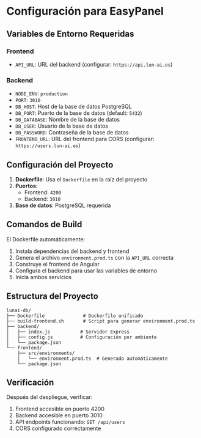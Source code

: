 # Configuración para EasyPanel

## Variables de Entorno Requeridas

### Frontend
- `API_URL`: URL del backend (configurar: `https://api.lun-ai.es`)

### Backend
- `NODE_ENV`: `production`
- `PORT`: `3010`
- `DB_HOST`: Host de la base de datos PostgreSQL
- `DB_PORT`: Puerto de la base de datos (default: `5432`)
- `DB_DATABASE`: Nombre de la base de datos
- `DB_USER`: Usuario de la base de datos
- `DB_PASSWORD`: Contraseña de la base de datos
- `FRONTEND_URL`: URL del frontend para CORS (configurar: `https://users.lun-ai.es`)

## Configuración del Proyecto

1. **Dockerfile**: Usa el `Dockerfile` en la raíz del proyecto
2. **Puertos**: 
   - Frontend: `4200`
   - Backend: `3010`
3. **Base de datos**: PostgreSQL requerida

## Comandos de Build

El Dockerfile automáticamente:
1. Instala dependencias del backend y frontend
2. Genera el archivo `environment.prod.ts` con la `API_URL` correcta
3. Construye el frontend de Angular
4. Configura el backend para usar las variables de entorno
5. Inicia ambos servicios

## Estructura del Proyecto

```
lunai-db/
├── Dockerfile              # Dockerfile unificado
├── build-frontend.sh       # Script para generar environment.prod.ts
├── backend/
│   ├── index.js           # Servidor Express
│   ├── config.js          # Configuración por ambiente
│   └── package.json
└── frontend/
    ├── src/environments/
    │   └── environment.prod.ts  # Generado automáticamente
    └── package.json
```

## Verificación

Después del despliegue, verificar:
1. Frontend accesible en puerto 4200
2. Backend accesible en puerto 3010
3. API endpoints funcionando: `GET /api/users`
4. CORS configurado correctamente